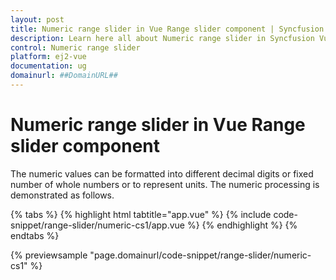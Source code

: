 ```yaml
---
layout: post
title: Numeric range slider in Vue Range slider component | Syncfusion
description: Learn here all about Numeric range slider in Syncfusion Vue Range slider component of Syncfusion Essential JS 2 and more.
control: Numeric range slider 
platform: ej2-vue
documentation: ug
domainurl: ##DomainURL##
---
```


# Numeric range slider in Vue Range slider component

The numeric values can be formatted into different decimal digits or fixed number of whole numbers or to represent units. The numeric processing is demonstrated as follows.

{% tabs %}
{% highlight html tabtitle="app.vue" %}
{% include code-snippet/range-slider/numeric-cs1/app.vue %}
{% endhighlight %}
{% endtabs %}
        
{% previewsample "page.domainurl/code-snippet/range-slider/numeric-cs1" %}
